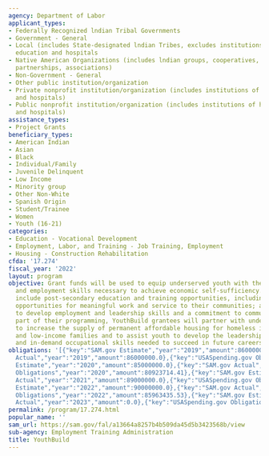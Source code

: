 ```yaml
---
agency: Department of Labor
applicant_types:
- Federally Recognized lndian Tribal Governments
- Government - General
- Local (includes State-designated lndian Tribes, excludes institutions of higher
  education and hospitals
- Native American Organizations (includes lndian groups, cooperatives, corporations,
  partnerships, associations)
- Non-Government - General
- Other public institution/organization
- Private nonprofit institution/organization (includes institutions of higher education
  and hospitals)
- Public nonprofit institution/organization (includes institutions of higher education
  and hospitals)
assistance_types:
- Project Grants
beneficiary_types:
- American Indian
- Asian
- Black
- Individual/Family
- Juvenile Delinquent
- Low Income
- Minority group
- Other Non-White
- Spanish Origin
- Student/Trainee
- Women
- Youth (16-21)
categories:
- Education - Vocational Development
- Employment, Labor, and Training - Job Training, Employment
- Housing - Construction Rehabilitation
cfda: '17.274'
fiscal_year: '2022'
layout: program
objective: Grant funds will be used to equip underserved youth with the education
  and employment skills necessary to achieve economic self-sufficiency.  Program services
  include post-secondary education and training opportunities, including apprenticeship;
  opportunities for meaningful work and service to their communities; and opportunities
  to develop employment and leadership skills and a commitment to community development.  As
  part of their programming, YouthBuild grantees will partner with underserved youth
  to increase the supply of permanent affordable housing for homeless individuals
  and low-income families and to assist youth to develop the leadership, learning,
  and in-demand occupational skills needed to succeed in future careers.
obligations: '[{"key":"SAM.gov Estimate","year":"2019","amount":86000000.0},{"key":"SAM.gov
  Actual","year":"2019","amount":86000000.0},{"key":"USASpending.gov Obligations","year":"2019","amount":83528552.05},{"key":"SAM.gov
  Estimate","year":"2020","amount":85000000.0},{"key":"SAM.gov Actual","year":"2020","amount":85000000.0},{"key":"USASpending.gov
  Obligations","year":"2020","amount":80923714.41},{"key":"SAM.gov Estimate","year":"2021","amount":90000000.0},{"key":"SAM.gov
  Actual","year":"2021","amount":89000000.0},{"key":"USASpending.gov Obligations","year":"2021","amount":84941301.9},{"key":"SAM.gov
  Estimate","year":"2022","amount":90000000.0},{"key":"SAM.gov Actual","year":"2022","amount":90000000.0},{"key":"USASpending.gov
  Obligations","year":"2022","amount":85963435.53},{"key":"SAM.gov Estimate","year":"2023","amount":94000000.0},{"key":"SAM.gov
  Actual","year":"2023","amount":0.0},{"key":"USASpending.gov Obligations","year":"2023","amount":89803891.14}]'
permalink: /program/17.274.html
popular_name: ''
sam_url: https://sam.gov/fal/a13664a8257b4b509da45d5b3423568b/view
sub-agency: Employment Training Administration
title: YouthBuild
---
```

